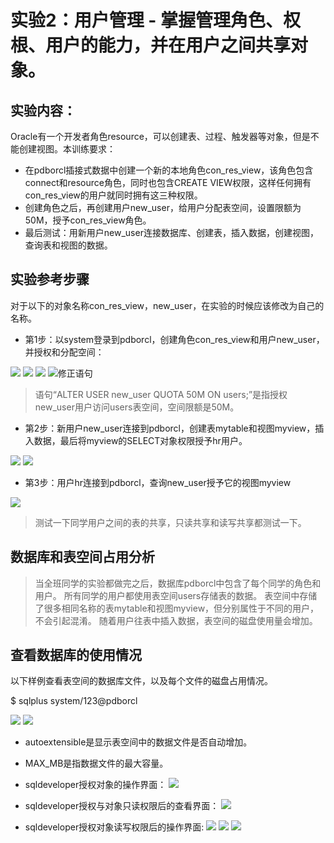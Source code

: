 # 实验2：用户管理 - 掌握管理角色、权根、用户的能力，并在用户之间共享对象。

## 实验内容：
Oracle有一个开发者角色resource，可以创建表、过程、触发器等对象，但是不能创建视图。本训练要求：
- 在pdborcl插接式数据中创建一个新的本地角色con_res_view，该角色包含connect和resource角色，同时也包含CREATE VIEW权限，这样任何拥有con_res_view的用户就同时拥有这三种权限。
- 创建角色之后，再创建用户new_user，给用户分配表空间，设置限额为50M，授予con_res_view角色。
- 最后测试：用新用户new_user连接数据库、创建表，插入数据，创建视图，查询表和视图的数据。

## 实验参考步骤

对于以下的对象名称con_res_view，new_user，在实验的时候应该修改为自己的名称。

- 第1步：以system登录到pdborcl，创建角色con_res_view和用户new_user，并授权和分配空间：


![](./img/1.1.png)
![](./img/1.2.png)
![](./img/1.3.png)
![修正语句](./img/1.4.png)

> 语句“ALTER USER new_user QUOTA 50M ON users;”是指授权new_user用户访问users表空间，空间限额是50M。

- 第2步：新用户new_user连接到pdborcl，创建表mytable和视图myview，插入数据，最后将myview的SELECT对象权限授予hr用户。


![](./img/2.1.png)
![](./img/2.2.png)


- 第3步：用户hr连接到pdborcl，查询new_user授予它的视图myview

![](./img/3.1.png)


> 测试一下同学用户之间的表的共享，只读共享和读写共享都测试一下。

## 数据库和表空间占用分析

> 当全班同学的实验都做完之后，数据库pdborcl中包含了每个同学的角色和用户。
> 所有同学的用户都使用表空间users存储表的数据。
> 表空间中存储了很多相同名称的表mytable和视图myview，但分别属性于不同的用户，不会引起混淆。
> 随着用户往表中插入数据，表空间的磁盘使用量会增加。

## 查看数据库的使用情况

以下样例查看表空间的数据库文件，以及每个文件的磁盘占用情况。

$ sqlplus system/123@pdborcl

![](./img/4.1.png)
![](./img/4.2.png)
- autoextensible是显示表空间中的数据文件是否自动增加。
- MAX_MB是指数据文件的最大容量。

- sqldeveloper授权对象的操作界面：
![](./img/授权界面.png)
- sqldeveloper授权与对象只读权限后的查看界面：
![](./img/只读权限.jpg)
- sqldeveloper授权对象读写权限后的操作界面:
![](./img/读写权限.png)
![](./img/编辑表.png)
![](./img/修改表.png)

